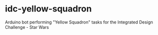 # idc-yellow-squadron
Arduino bot performing "Yellow Squadron" tasks for the Integrated Design Challenge - Star Wars

